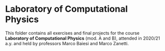 # Laboratory of Computational Physics
This folder contains all exercises and final projects for the course **Laboratory of Computational Physics** (mod. A and B), attended in 2020/21 a.y. and held by professors Marco Baiesi and Marco Zanetti.
